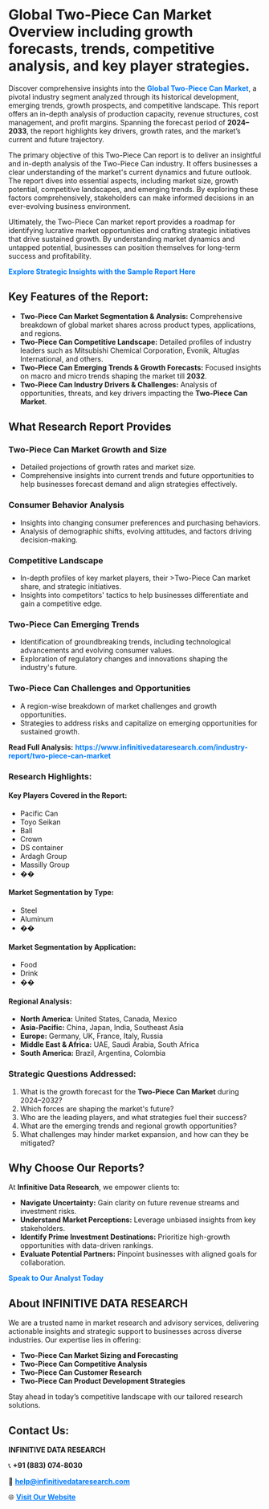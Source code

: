 <h1>Global Two-Piece Can Market Overview including growth forecasts, trends, competitive analysis, and key player strategies.</h1>
<p>
Discover comprehensive insights into the 
<a href="https://www.infinitivedataresearch.com/industry-report/two-piece-can-market" rel="dofollow" style="color: #007BFF; text-decoration: none;"><strong>Global Two-Piece Can Market</strong></a>, a pivotal industry segment analyzed through its historical development, emerging trends, growth prospects, and competitive landscape. This report offers an in-depth analysis of production capacity, revenue structures, cost management, and profit margins. Spanning the forecast period of <strong>2024–2033</strong>, the report highlights key drivers, growth rates, and the market’s current and future trajectory.
</p>
<p>
The primary objective of this Two-Piece Can report is to deliver an insightful and in-depth analysis of the Two-Piece Can industry. It offers businesses a clear understanding of the market's current dynamics and future outlook. The report dives into essential aspects, including market size, growth potential, competitive landscapes, and emerging trends. By exploring these factors comprehensively, stakeholders can make informed decisions in an ever-evolving business environment.
</p>
<p>
Ultimately, the Two-Piece Can market report provides a roadmap for identifying lucrative market opportunities and crafting strategic initiatives that drive sustained growth. By understanding market dynamics and untapped potential, businesses can position themselves for long-term success and profitability.
</p>
<p>
<a href="https://www.infinitivedataresearch.com/request-sample/reportId=109546" style="color: #007BFF; text-decoration: none;"><strong>Explore Strategic Insights with the Sample Report Here</strong></a>
</p>

<h2>Key Features of the Report:</h2>
<ul>
<li><strong>Two-Piece Can Market Segmentation & Analysis:</strong> Comprehensive breakdown of global market shares across product types, applications, and regions.</li>
<li><strong>Two-Piece Can Competitive Landscape:</strong> Detailed profiles of industry leaders such as Mitsubishi Chemical Corporation, Evonik, Altuglas International, and others.</li>
<li><strong>Two-Piece Can Emerging Trends & Growth Forecasts:</strong> Focused insights on macro and micro trends shaping the market till <strong>2032</strong>.</li>
<li><strong>Two-Piece Can Industry Drivers & Challenges:</strong> Analysis of opportunities, threats, and key drivers impacting the <strong>Two-Piece Can Market</strong>.</li>
</ul>

<h2>What Research Report Provides</h2>
<h3>Two-Piece Can Market Growth and Size</h3>
<ul>
<li>Detailed projections of growth rates and market size.</li>
<li>Comprehensive insights into current trends and future opportunities to help businesses forecast demand and align strategies effectively.</li>
</ul>

<h3>Consumer Behavior Analysis</h3>
<ul>
<li>Insights into changing consumer preferences and purchasing behaviors.</li>
<li>Analysis of demographic shifts, evolving attitudes, and factors driving decision-making.</li>
</ul>

<h3>Competitive Landscape</h3>
<ul>
<li>In-depth profiles of key market players, their >Two-Piece Can market share, and strategic initiatives.</li>
<li>Insights into competitors' tactics to help businesses differentiate and gain a competitive edge.</li>
</ul>

<h3>Two-Piece Can Emerging Trends</h3>
<ul>
<li>Identification of groundbreaking trends, including technological advancements and evolving consumer values.</li>
<li>Exploration of regulatory changes and innovations shaping the industry's future.</li>
</ul>

<h3>Two-Piece Can Challenges and Opportunities</h3>
<ul>
<li>A region-wise breakdown of market challenges and growth opportunities.</li>
<li>Strategies to address risks and capitalize on emerging opportunities for sustained growth.</li>
</ul>
<p><strong>Read Full Analysis:</strong> <a href="https://www.infinitivedataresearch.com/industry-report/two-piece-can-market" rel="dofollow" style="color: #007BFF; text-decoration: none;"><strong>https://www.infinitivedataresearch.com/industry-report/two-piece-can-market</strong></a></p>
<h3>Research Highlights:</h3>
<h4>Key Players Covered in the Report:</h4>
<ul><li>Pacific Can</li><li>Toyo Seikan</li><li>Ball</li><li>Crown</li><li>DS container</li><li>Ardagh Group</li><li>Massilly Group</li><li>��</li></ul>
<h4>Market Segmentation by Type:</h4>
<ul><li>Steel</li><li>Aluminum</li><li>��</li></ul>
<h4>Market Segmentation by Application:</h4>
<ul><li>Food</li><li>Drink</li><li>��</li></ul>

<h4>Regional Analysis:</h4>
<ul>
<li><strong>North America:</strong> United States, Canada, Mexico</li>
<li><strong>Asia-Pacific:</strong> China, Japan, India, Southeast Asia</li>
<li><strong>Europe:</strong> Germany, UK, France, Italy, Russia</li>
<li><strong>Middle East & Africa:</strong> UAE, Saudi Arabia, South Africa</li>
<li><strong>South America:</strong> Brazil, Argentina, Colombia</li>
</ul>

<h3>Strategic Questions Addressed:</h3>
<ol>
<li>What is the growth forecast for the <strong>Two-Piece Can Market</strong> during 2024–2032?</li>
<li>Which forces are shaping the market's future?</li>
<li>Who are the leading players, and what strategies fuel their success?</li>
<li>What are the emerging trends and regional growth opportunities?</li>
<li>What challenges may hinder market expansion, and how can they be mitigated?</li>
</ol>

<h2>Why Choose Our Reports?</h2>
<p>At <strong>Infinitive Data Research</strong>, we empower clients to:</p>
<ul>
<li><strong>Navigate Uncertainty:</strong> Gain clarity on future revenue streams and investment risks.</li>
<li><strong>Understand Market Perceptions:</strong> Leverage unbiased insights from key stakeholders.</li>
<li><strong>Identify Prime Investment Destinations:</strong> Prioritize high-growth opportunities with data-driven rankings.</li>
<li><strong>Evaluate Potential Partners:</strong> Pinpoint businesses with aligned goals for collaboration.</li>
</ul>
<p><a href="https://www.infinitivedataresearch.com/industry-report/two-piece-can-market" rel="dofollow" style="color: #007BFF; text-decoration: none;"><strong>Speak to Our Analyst Today</strong></a></p>

<h2>About INFINITIVE DATA RESEARCH</h2>
<p>We are a trusted name in market research and advisory services, delivering actionable insights and strategic support to businesses across diverse industries. Our expertise lies in offering:</p>
<ul>
<li><strong>Two-Piece Can Market Sizing and Forecasting</strong></li>
<li><strong>Two-Piece Can Competitive Analysis</strong></li>
<li><strong>Two-Piece Can Customer Research</strong></li>
<li><strong>Two-Piece Can Product Development Strategies</strong></li>
</ul>
<p>Stay ahead in today’s competitive landscape with our tailored research solutions.</p>

<h2>Contact Us:</h2>
<p><strong>INFINITIVE DATA RESEARCH</strong></p>
<p>📞 <strong>+91 (883) 074-8030</strong></p>
<p>📧 <strong><a href="mailto:help@infinitivedataresearch.com" style="color: #007BFF;">help@infinitivedataresearch.com</a></strong></p>
<p>🌐 <strong><a href="https://www.infinitivedataresearch.com" rel="dofollow" style="color: #007BFF;">Visit Our Website</a></strong></p>